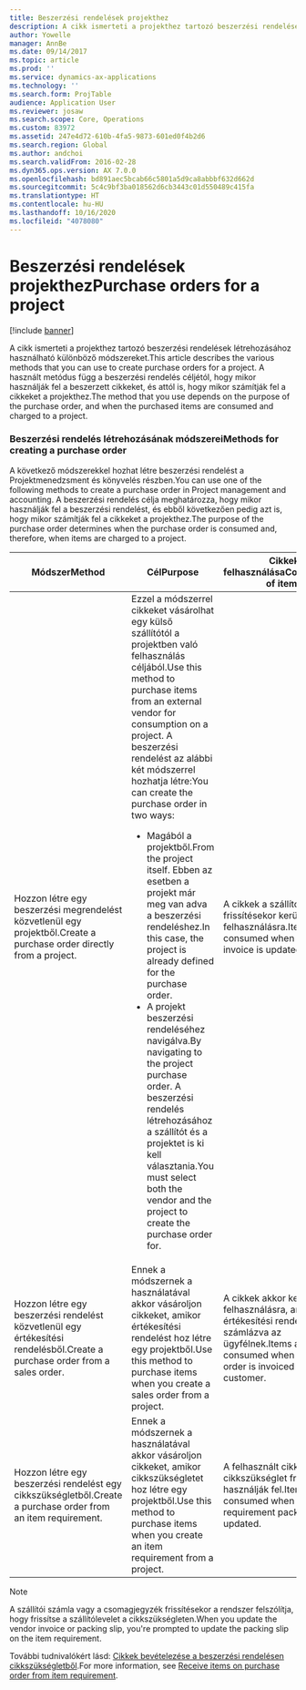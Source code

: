 ```yaml
---
title: Beszerzési rendelések projekthez
description: A cikk ismerteti a projekthez tartozó beszerzési rendelések létrehozásához használható különböző módszereket. A használt metódus függ a beszerzési rendelés céljétól, hogy mikor használják fel a beszerzett cikkeket, és attól is, hogy mikor számítják fel a cikkeket a projekthez.
author: Yowelle
manager: AnnBe
ms.date: 09/14/2017
ms.topic: article
ms.prod: ''
ms.service: dynamics-ax-applications
ms.technology: ''
ms.search.form: ProjTable
audience: Application User
ms.reviewer: josaw
ms.search.scope: Core, Operations
ms.custom: 83972
ms.assetid: 247e4d72-610b-4fa5-9873-601ed0f4b2d6
ms.search.region: Global
ms.author: andchoi
ms.search.validFrom: 2016-02-28
ms.dyn365.ops.version: AX 7.0.0
ms.openlocfilehash: bd891aec5bcab66c5801a5d9ca8abbbf632d662d
ms.sourcegitcommit: 5c4c9bf3ba018562d6cb3443c01d550489c415fa
ms.translationtype: HT
ms.contentlocale: hu-HU
ms.lasthandoff: 10/16/2020
ms.locfileid: "4078080"
---
```

# <a name="purchase-orders-for-a-project"></a><span data-ttu-id="9a942-104">Beszerzési rendelések projekthez</span><span class="sxs-lookup"><span data-stu-id="9a942-104">Purchase orders for a project</span></span>

[!include [banner](../includes/banner.md)]

<span data-ttu-id="9a942-105">A cikk ismerteti a projekthez tartozó beszerzési rendelések létrehozásához használható különböző módszereket.</span><span class="sxs-lookup"><span data-stu-id="9a942-105">This article describes the various methods that you can use to create purchase orders for a project.</span></span> <span data-ttu-id="9a942-106">A használt metódus függ a beszerzési rendelés céljétól, hogy mikor használják fel a beszerzett cikkeket, és attól is, hogy mikor számítják fel a cikkeket a projekthez.</span><span class="sxs-lookup"><span data-stu-id="9a942-106">The method that you use depends on the purpose of the purchase order, and when the purchased items are consumed and charged to a project.</span></span>

### <a name="methods-for-creating-a-purchase-order"></a><span data-ttu-id="9a942-107">Beszerzési rendelés létrehozásának módszerei</span><span class="sxs-lookup"><span data-stu-id="9a942-107">Methods for creating a purchase order</span></span>

<span data-ttu-id="9a942-108">A következő módszerekkel hozhat létre beszerzési rendelést a Projektmenedzsment és könyvelés részben.</span><span class="sxs-lookup"><span data-stu-id="9a942-108">You can use one of the following methods to create a purchase order in Project management and accounting.</span></span> <span data-ttu-id="9a942-109">A beszerzési rendelés célja meghatározza, hogy mikor használják fel a beszerzési rendelést, és ebből következően pedig azt is, hogy mikor számítják fel a cikkeket a projekthez.</span><span class="sxs-lookup"><span data-stu-id="9a942-109">The purpose of the purchase order determines when the purchase order is consumed and, therefore, when items are charged to a project.</span></span>

<table>
<colgroup>
<col width="33%" />
<col width="33%" />
<col width="33%" />
</colgroup>
<thead>
<tr class="header">
<th><span data-ttu-id="9a942-110">Módszer</span><span class="sxs-lookup"><span data-stu-id="9a942-110">Method</span></span></th>
<th><span data-ttu-id="9a942-111">Cél</span><span class="sxs-lookup"><span data-stu-id="9a942-111">Purpose</span></span></th>
<th><span data-ttu-id="9a942-112">Cikkek felhasználása</span><span class="sxs-lookup"><span data-stu-id="9a942-112">Consumption of items</span></span></th>
</tr>
</thead>
<tbody>
<tr class="odd">
<td><span data-ttu-id="9a942-113">Hozzon létre egy beszerzési megrendelést közvetlenül egy projektből.</span><span class="sxs-lookup"><span data-stu-id="9a942-113">Create a purchase order directly from a project.</span></span></td>
<td><span data-ttu-id="9a942-114">Ezzel a módszerrel cikkeket vásárolhat egy külső szállítótól a projektben való felhasználás céljából.</span><span class="sxs-lookup"><span data-stu-id="9a942-114">Use this method to purchase items from an external vendor for consumption on a project.</span></span> <span data-ttu-id="9a942-115">A beszerzési rendelést az alábbi két módszerrel hozhatja létre:</span><span class="sxs-lookup"><span data-stu-id="9a942-115">You can create the purchase order in two ways:</span></span>
<ul>
<li><span data-ttu-id="9a942-116">Magából a projektből.</span><span class="sxs-lookup"><span data-stu-id="9a942-116">From the project itself.</span></span> <span data-ttu-id="9a942-117">Ebben az esetben a projekt már meg van adva a beszerzési rendeléshez.</span><span class="sxs-lookup"><span data-stu-id="9a942-117">In this case, the project is already defined for the purchase order.</span></span></li>
<li><span data-ttu-id="9a942-118">A projekt beszerzési rendeléséhez navigálva.</span><span class="sxs-lookup"><span data-stu-id="9a942-118">By navigating to the project purchase order.</span></span> <span data-ttu-id="9a942-119">A beszerzési rendelés létrehozásához a szállítót és a projektet is ki kell választania.</span><span class="sxs-lookup"><span data-stu-id="9a942-119">You must select both the vendor and the project to create the purchase order for.</span></span></li>
</ul></td>
<td><span data-ttu-id="9a942-120">A cikkek a szállítói számla frissítésekor kerülnek felhasználásra.</span><span class="sxs-lookup"><span data-stu-id="9a942-120">Items are consumed when the vendor invoice is updated.</span></span></td>
</tr>
<tr class="even">
<td><span data-ttu-id="9a942-121">Hozzon létre egy beszerzési rendelést közvetlenül egy értékesítési rendelésből.</span><span class="sxs-lookup"><span data-stu-id="9a942-121">Create a purchase order from a sales order.</span></span></td>
<td><span data-ttu-id="9a942-122">Ennek a módszernek a használatával akkor vásároljon cikkeket, amikor értékesítési rendelést hoz létre egy projektből.</span><span class="sxs-lookup"><span data-stu-id="9a942-122">Use this method to purchase items when you create a sales order from a project.</span></span></td>
<td><span data-ttu-id="9a942-123">A cikkek akkor kerülnek felhasználásra, amikor az értékesítési rendelés ki van számlázva az ügyfélnek.</span><span class="sxs-lookup"><span data-stu-id="9a942-123">Items are consumed when the sales order is invoiced to the customer.</span></span></td>
</tr>
<tr class="odd">
<td><span data-ttu-id="9a942-124">Hozzon létre egy beszerzési rendelést egy cikkszükségletből.</span><span class="sxs-lookup"><span data-stu-id="9a942-124">Create a purchase order from an item requirement.</span></span></td>
<td><span data-ttu-id="9a942-125">Ennek a módszernek a használatával akkor vásároljon cikkeket, amikor cikkszükségletet hoz létre egy projektből.</span><span class="sxs-lookup"><span data-stu-id="9a942-125">Use this method to purchase items when you create an item requirement from a project.</span></span></td>
<td><span data-ttu-id="9a942-126">A felhasznált cikkeket a cikkszükséglet frissítésekor használják fel.</span><span class="sxs-lookup"><span data-stu-id="9a942-126">Items are consumed when the item requirement packing slip is updated.</span></span></td>
</tr>
</tbody>
</table>

> [!NOTE] 
> <span data-ttu-id="9a942-127">A szállítói számla vagy a csomagjegyzék frissítésekor a rendszer felszólítja, hogy frissítse a szállítólevelet a cikkszükségleten.</span><span class="sxs-lookup"><span data-stu-id="9a942-127">When you update the vendor invoice or packing slip, you're prompted to update the packing slip on the item requirement.</span></span>

<span data-ttu-id="9a942-128">További tudnivalókért lásd: [Cikkek bevételezése a beszerzési rendelésen cikkszükségletből](tasks/receive-items-purchase-order-item-requirement.md).</span><span class="sxs-lookup"><span data-stu-id="9a942-128">For more information, see [Receive items on purchase order from item requirement](tasks/receive-items-purchase-order-item-requirement.md).</span></span>

